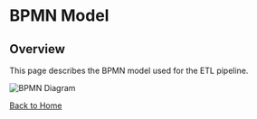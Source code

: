 # BPMN Model

## Overview
This page describes the BPMN model used for the ETL pipeline.

![BPMN Diagram](https://modeler.camunda.io/share/cb3c12e0-9a9f-4a13-a489-967c436eec2fg)

[Back to Home](index.md)
